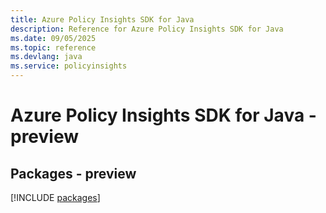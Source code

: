 ```yaml
---
title: Azure Policy Insights SDK for Java
description: Reference for Azure Policy Insights SDK for Java
ms.date: 09/05/2025
ms.topic: reference
ms.devlang: java
ms.service: policyinsights
---
```

# Azure Policy Insights SDK for Java - preview
## Packages - preview
[!INCLUDE [packages](policy-insights-index.md)]